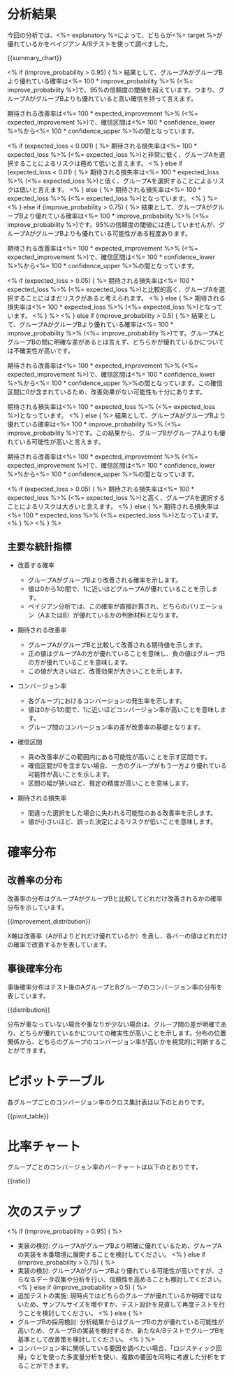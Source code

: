 # 分析結果

今回の分析では、<%= explanatory %>によって、どちらが<%= target %>が優れているかをベイジアン A/Bテストを使って調べました。

{{summary_chart}}

<% if (improve_probability > 0.95) { %>
  結果として、グループAがグループBより優れている確率は<%= 100 * improve_probability %>% (<%= improve_probability %>)で、95%の信頼度の閾値を超えています。つまり、グループAがグループBよりも優れていると高い確信を持って言えます。
  
  期待される改善率は<%= 100 * expected_improvement %>% (<%= expected_improvement %>)で、確信区間は<%= 100 * confidence_lower %>%から<%= 100 * confidence_upper %>%の間となっています。
  
  <% if (expected_loss < 0.001) { %>
    期待される損失率は<%= 100 * expected_loss %>% (<%= expected_loss %>)と非常に低く、グループAを選択することによるリスクは極めて低いと言えます。
  <% } else if (expected_loss < 0.01) { %>
    期待される損失率は<%= 100 * expected_loss %>% (<%= expected_loss %>)と低く、グループAを選択することによるリスクは低いと言えます。
  <% } else { %>
    期待される損失率は<%= 100 * expected_loss %>% (<%= expected_loss %>)となっています。
  <% } %>
<% } else if (improve_probability > 0.75) { %>
  結果として、グループAがグループBより優れている確率は<%= 100 * improve_probability %>% (<%= improve_probability %>)です。95%の信頼度の閾値には達していませんが、グループAがグループBよりも優れている可能性がある程度あります。
  
  期待される改善率は<%= 100 * expected_improvement %>% (<%= expected_improvement %>)で、確信区間は<%= 100 * confidence_lower %>%から<%= 100 * confidence_upper %>%の間となっています。
  
  <% if (expected_loss > 0.05) { %>
    期待される損失率は<%= 100 * expected_loss %>% (<%= expected_loss %>)と比較的高く、グループAを選択することにはまだリスクがあると考えられます。
  <% } else { %>
    期待される損失率は<%= 100 * expected_loss %>% (<%= expected_loss %>)となっています。
  <% } %>
<% } else if (improve_probability > 0.5) { %>
  結果として、グループAがグループBより優れている確率は<%= 100 * improve_probability %>% (<%= improve_probability %>)です。グループAとグループBの間に明確な差があるとは言えず、どちらかが優れているかについては不確実性が高いです。
  
  期待される改善率は<%= 100 * expected_improvement %>% (<%= expected_improvement %>)で、確信区間は<%= 100 * confidence_lower %>%から<%= 100 * confidence_upper %>%の間となっています。この確信区間に0が含まれているため、改善効果がない可能性も十分にあります。
  
  期待される損失率は<%= 100 * expected_loss %>% (<%= expected_loss %>)となっています。
<% } else { %>
  結果として、グループAがグループBより優れている確率は<%= 100 * improve_probability %>% (<%= improve_probability %>)です。この結果から、グループBがグループAよりも優れている可能性が高いと言えます。
  
  期待される改善率は<%= 100 * expected_improvement %>% (<%= expected_improvement %>)で、確信区間は<%= 100 * confidence_lower %>%から<%= 100 * confidence_upper %>%の間となっています。
  
  <% if (expected_loss > 0.05) { %>
    期待される損失率は<%= 100 * expected_loss %>% (<%= expected_loss %>)と高く、グループAを選択することによるリスクは大きいと言えます。
  <% } else { %>
    期待される損失率は<%= 100 * expected_loss %>% (<%= expected_loss %>)となっています。
  <% } %>
<% } %>

## 主要な統計指標

* 改善する確率
  * グループAがグループBより改善される確率を示します。
  * 値は0から1の間で、1に近いほどグループAが優れていることを示します。
  * ベイジアン分析では、この確率が直接計算され、どちらのバリエーション（AまたはB）が優れているかの判断材料となります。

* 期待される改善率
  * グループAがグループBと比較して改善される期待値を示します。
  * 正の値はグループAの方が優れていることを意味し、負の値はグループBの方が優れていることを意味します。
  * この値が大きいほど、改善効果が大きいことを示します。

* コンバージョン率
  * 各グループにおけるコンバージョンの発生率を示します。
  * 値は0から1の間で、1に近いほどコンバージョン率が高いことを意味します。
  * グループ間のコンバージョン率の差が改善率の基礎となります。

* 確信区間
  * 真の改善率がこの範囲内にある可能性が高いことを示す区間です。
  * 確信区間が0を含まない場合、一方のグループがもう一方より優れている可能性が高いことを示します。
  * 区間の幅が狭いほど、推定の精度が高いことを意味します。

* 期待される損失率
  * 間違った選択をした場合に失われる可能性のある改善率を示します。
  * 値が小さいほど、誤った決定によるリスクが低いことを意味します。

# 確率分布

## 改善率の分布

改善率の分布はグループAがグループBと比較してどれだけ改善されるかの確率分布を示しています。

{{improvement_distribution}}

X軸は改善率（AがBよりどれだけ優れているか）を表し、各バーの値はどれだけの確率で改善するかを表しています。

## 事後確率分布

事後確率分布はテスト後のAグループとBグループのコンバージョン率の分布を表しています。

{{distribution}}

分布が重なっていない場合や重なりが少ない場合は、グループ間の差が明確であり、どちらが優れているかについての確実性が高いことを示します。分布の位置関係から、どちらのグループのコンバージョン率が高いかを視覚的に判断することができます。

# ピボットテーブル

各グループごとのコンバージョン率のクロス集計表は以下のとおりです。

{{pivot_table}}

# 比率チャート

グループごとのコンバージョン率のバーチャートは以下のとおりです。

{{ratio}}

# 次のステップ

<% if (improve_probability > 0.95) { %>
* 実装の検討: グループAがグループBより明確に優れているため、グループAの実装を本番環境に展開することを検討してください。
<% } else if (improve_probability > 0.75) { %>
* 実装の検討: グループAがグループBより優れている可能性が高いですが、さらなるデータ収集や分析を行い、信頼性を高めることも検討してください。
<% } else if (improve_probability > 0.5) { %>
* 追加テストの実施: 現時点ではどちらのグループが優れているか明確ではないため、サンプルサイズを増やすか、テスト設計を見直して再度テストを行うことを検討してください。
<% } else { %>
* グループBの採用検討: 分析結果からはグループBの方が優れている可能性が高いため、グループBの実装を検討するか、新たなA/BテストでグループBを基準として改善策を検討してください。
<% } %>
* コンバージョン率に関係している要因を調べたい場合、「ロジスティック回帰」などを使った多変量分析を使い、複数の要因を同時に考慮した分析をすることができます。